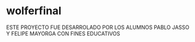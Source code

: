 # wolferfinal
ESTE PROYECTO FUE DESARROLADO POR LOS ALUMNOS PABLO JASSO Y FELIPE MAYORGA CON FINES EDUCATIVOS
